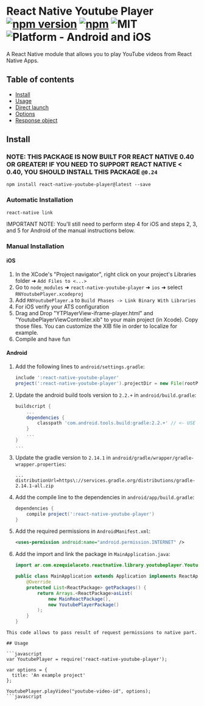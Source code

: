 
# React Native Youtube Player [![npm version](https://badge.fury.io/js/react-native-youtube-player.svg)](https://badge.fury.io/js/react-native-youtube-player) [![npm](https://img.shields.io/npm/dt/react-native-youtube-player.svg)](https://www.npmjs.org/package/react-native-youtube-player) ![MIT](https://img.shields.io/dub/l/vibe-d.svg) ![Platform - Android and iOS](https://img.shields.io/badge/platform-Android%20%7C%20iOS-yellow.svg)

A React Native module that allows you to play YouTube videos from React Native Apps.


## Table of contents
- [Install](#install)
- [Usage](#usage)
- [Direct launch](#directly-launching-the-camera-or-image-library)
- [Options](#options)
- [Response object](#the-response-object)

## Install

### NOTE: THIS PACKAGE IS NOW BUILT FOR REACT NATIVE 0.40 OR GREATER! IF YOU NEED TO SUPPORT REACT NATIVE < 0.40, YOU SHOULD INSTALL THIS PACKAGE `@0.24`

`npm install react-native-youtube-player@latest --save`

### Automatic Installation

`react-native link`

IMPORTANT NOTE: You'll still need to perform step 4 for iOS and steps 2, 3, and 5 for Android of the manual instructions below.

### Manual Installation

#### iOS

1. In the XCode's "Project navigator", right click on your project's Libraries folder ➜ `Add Files to <...>`
2. Go to `node_modules` ➜ `react-native-youtube-player` ➜ `ios` ➜ select `RNYoutubePlayer.xcodeproj`
3. Add `RNYoutubePlayer.a` to `Build Phases -> Link Binary With Libraries`
4. For iOS verify your ATS configuration
5. Drag and Drop "YTPlayerView-iframe-player.html" and "YoutubePlayerViewController.xib" to your main project (in Xcode). Copy those files. You can customize the XIB file in order to localize for example.
6. Compile and have fun

#### Android
1. Add the following lines to `android/settings.gradle`:
    ```gradle
    include ':react-native-youtube-player'
    project(':react-native-youtube-player').projectDir = new File(rootProject.projectDir, '../node_modules/react-native-youtube-player/android')
    ```
    
2. Update the android build tools version to `2.2.+` in `android/build.gradle`:
    ```gradle
    buildscript {
        ...
        dependencies {
            classpath 'com.android.tools.build:gradle:2.2.+' // <- USE 2.2.+ version
        }
        ...
    }
    ...
    ``` 
    
3. Update the gradle version to `2.14.1` in `android/gradle/wrapper/gradle-wrapper.properties`:
    ```
    ...
    distributionUrl=https\://services.gradle.org/distributions/gradle-2.14.1-all.zip
    ```
    
4. Add the compile line to the dependencies in `android/app/build.gradle`:
    ```gradle
    dependencies {
        compile project(':react-native-youtube-player')
    }
    ```
    
5. Add the required permissions in `AndroidManifest.xml`:
    ```xml
    <uses-permission android:name="android.permission.INTERNET" />
    ```
    
6. Add the import and link the package in `MainApplication.java`:
    ```java
    import ar.com.ezequielaceto.reactnative.library.youtubeplayer.YoutubePlayerPackage; // <-- add this import

    public class MainApplication extends Application implements ReactApplication {
        @Override
        protected List<ReactPackage> getPackages() {
            return Arrays.<ReactPackage>asList(
                new MainReactPackage(),
                new YoutubePlayerPackage()
            );
        }
    }
    ```

```
This code allows to pass result of request permissions to native part.

## Usage

```javascript
var YoutubePlayer = require('react-native-youtube-player');

var options = {
  title: 'An example project'
};

YoutubePlayer.playVideo("youtube-video-id", options);
```javascript

